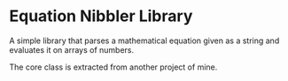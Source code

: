 # Equation Nibbler Library

A simple library that parses a mathematical equation given as a string and evaluates it on arrays of numbers.

The core class is extracted from another project of mine.
